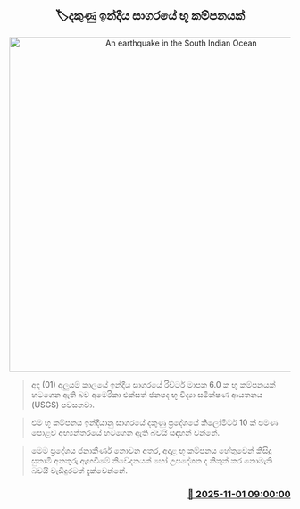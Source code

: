 <p align='center'><b><h2 align='center' title='An earthquake in the South Indian Ocean'>🏷දකුණු ඉන්දීය සාගරයේ භූ කම්පනයක්</h2></b></p>
<p align='center'><img src='https://helakuru.sgp1.cdn.digitaloceanspaces.com/esana/images/lib/earth.jpg' width='600' alt='An earthquake in the South Indian Ocean'></p>

> අද (01) අලුයම් කාලයේ ඉන්දීය සාගරයේ රිච්ටර් මාපක 6.0 ක භූ කම්පනයක් හටගෙන ඇති බව අමෙරිකා එක්සත් ජනපද භූ විද්‍යා සමීක්ෂණ ආයතනය (USGS) පවසනවා.

> එම භූ කම්පනය ඉන්දියානු සාගරයේ දකුණු ප්‍රදේශයේ කිලෝමීටර් 10 ක් පමණ පොළව අභ්‍යන්තරයේ හටගෙන ඇති බවයි සඳහන් වන්නේ.

> මෙම ප්‍රදේශය ජනාකීර්ණ නොවන අතර, අදාළ භූ කම්පනය හේතුවෙන් කිසිදු සුනාමි අනතුරු ඇඟවීමේ නිවේදනයක් හෝ උපදේශන ද නිකුත් කර නොමැති බවයි වැඩිදුර‍‍ටත් දැක්වෙන්නේ.



<h3 align='right'><a href='https://www.helakuru.lk/esana/p/114999/'>📅 2025-11-01 09:00:00</a></h3>
